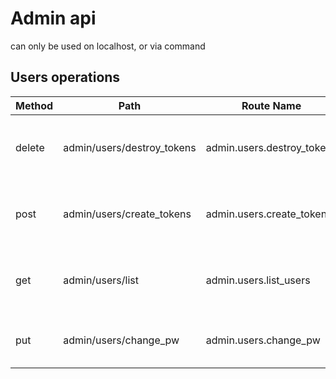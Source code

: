 # Admin api

can only be used on localhost, or via command

## Users operations

| Method | Path                       | Route Name                 | Operation                                   | Description                             | Args                              | Notes |
|--------|----------------------------|----------------------------|---------------------------------------------|-----------------------------------------|-----------------------------------|-------|
| delete | admin/users/destroy_tokens | admin.users.destroy_tokens | Revokes all tokens for the given users      | Used by the layers to regenerate tokens | user id or guids to do this for   |       |
| post   | admin/users/create_tokens  | admin.users.create_tokens  | Makes/returns new token for each given user | Used by the layers to regenerate tokens | user id or guids to do this for   |       |
| get    | admin/users/list           | admin.users.list_users     | Returns user info in pages, can filter      | Used by the layers to regenerate tokens | page number, optional search path |       |
| put    | admin/users/change_pw      | admin.users.change_pw      | Changes password for the given users        | Used as needed                          | user id or guids, pw              |       |